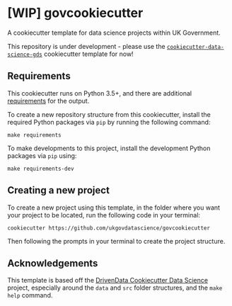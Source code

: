 # [WIP] govcookiecutter
A cookiecutter template for data science projects within UK Government.

This repository is under development - please use the 
[`cookiecutter-data-science-gds`](https://github.com/ukgovdatascience/cookiecutter-data-science-gds) cookiecutter 
template for now!

## Requirements

This cookiecutter runs on Python 3.5+, and there are additional 
[requirements](./%7B%7B%20cookiecutter.repo_name%20%7D%7D/README.md#requirements) for the output.

To create a new repository structure from this cookiecutter, install the required Python packages via `pip` by running 
the following command:

```shell script
make requirements
```

To make developments to this project, install the development Python packages via `pip` using:

```shell script
make requirements-dev
```

## Creating a new project

To create a new project using this template, in the folder where you want your project to be located, run the following 
code in your terminal:

```shell script
cookiecutter https://github.com/ukgovdatascience/govcookiecutter
```

Then following the prompts in your terminal to create the project structure.

## Acknowledgements

This template is based off the 
[DrivenData Cookiecutter Data Science](http://drivendata.github.io/cookiecutter-data-science/) project, especially 
around the `data` and `src` folder structures, and the `make help` command.
